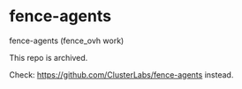 # fence-agents
fence-agents (fence_ovh work)

This repo is archived.

Check: https://github.com/ClusterLabs/fence-agents instead.

